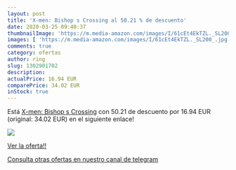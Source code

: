 ```yaml
---
layout: post
title: 'X-men: Bishop s Crossing al 50.21 % de descuento'
date: 2020-03-25 09:40:37
thumbnailImage: 'https://m.media-amazon.com/images/I/61cEt4EkTZL._SL200_.jpg'
images: [ 'https://m.media-amazon.com/images/I/61cEt4EkTZL._SL200_.jpg' ]
comments: true
category: ofertas
author: ring
slug: 1302901702
description:
actualPrice: 16.94 EUR
comparePrice: 34.02 EUR
inStock: true
---
```


Está [X-men: Bishop s Crossing](https://www.amazon.com/dp/1302901702/?tag=redken08-20) con 50.21 de descuento por 16.94 EUR (original: 34.02 EUR) en el siguiente enlace!

[![](https://m.media-amazon.com/images/I/61cEt4EkTZL._SL200_.jpg)](https://www.amazon.com/dp/1302901702/?tag=redken08-20)

[Ver la oferta!!](https://www.amazon.com/dp/1302901702/?tag=redken08-20)

[Consulta otras ofertas en nuestro canal de telegram](https://t.me/s/ofertas25)

